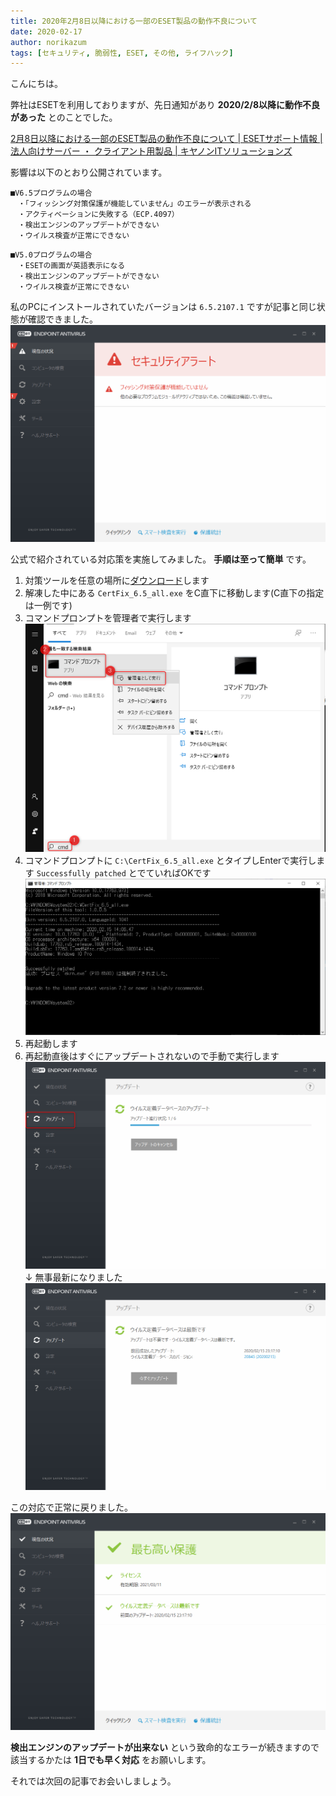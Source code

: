 ```yaml
---
title: 2020年2月8日以降における一部のESET製品の動作不良について
date: 2020-02-17
author: norikazum
tags: [セキュリティ, 脆弱性, ESET, その他, ライフハック]
---
```


こんにちは。

弊社はESETを利用しておりますが、先日通知があり **2020/2/8以降に動作不良があった** とのことでした。

[2月8日以降における一部のESET製品の動作不良について | ESETサポート情報 | 法人向けサーバー ・ クライアント用製品 | キヤノンITソリューションズ](https://eset-support.canon-its.jp/faq/show/16148?site_domain=business)

影響は以下のとおり公開されています。

```
■V6.5プログラムの場合
　・「フィッシング対策保護が機能していません」のエラーが表示される
　・アクティベーションに失敗する（ECP.4097）
　・検出エンジンのアップデートができない
　・ウイルス検査が正常にできない
```

```
■V5.0プログラムの場合
　・ESETの画面が英語表示になる
　・検出エンジンのアップデートができない
　・ウイルス検査が正常にできない
```

私のPCにインストールされていたバージョンは `6.5.2107.1` ですが記事と同じ状態が確認できました。
![](images/about-malfunction-of-some-eset-products-after-february-8-1.png)

公式で紹介されている対応策を実施してみました。
**手順は至って簡単** です。

1. 対策ツールを任意の場所に[ダウンロード](https://download2.canon-its.jp/eset/tool/CertFix_6.5_all.zip)します
1. 解凍した中にある `CertFix_6.5_all.exe` をC直下に移動します(C直下の指定は一例です)
1. コマンドプロンプトを管理者で実行します
![](images/about-malfunction-of-some-eset-products-after-february-8-2.png)
1. コマンドプロンプトに `C:\CertFix_6.5_all.exe` とタイプしEnterで実行します
`Successfully patched` とでていればOKです
![](images/about-malfunction-of-some-eset-products-after-february-8-3.png)
1. 再起動します
1. 再起動直後はすぐにアップデートされないので手動で実行します
![](images/about-malfunction-of-some-eset-products-after-february-8-4.png)
↓
無事最新になりました
![](images/about-malfunction-of-some-eset-products-after-february-8-5.png)

この対応で正常に戻りました。
![](images/about-malfunction-of-some-eset-products-after-february-8-6.png)

**検出エンジンのアップデートが出来ない** という致命的なエラーが続きますので該当するかたは **1日でも早く対応** をお願いします。

それでは次回の記事でお会いしましょう。